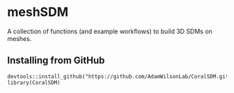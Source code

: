 
# meshSDM

A collection of functions (and example workflows) to build 3D SDMs on meshes. 


## Installing from GitHub
```
devtools::install_github("https://github.com/AdamWilsonLab/CoralSDM.git")
library(CoralSDM)
```
